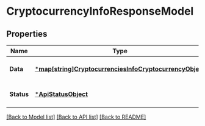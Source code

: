 # CryptocurrencyInfoResponseModel

## Properties
Name | Type | Description | Notes
------------ | ------------- | ------------- | -------------
**Data** | [***map[string]CryptocurrenciesInfoCryptocurrencyObject**](map.md) |  | [optional] [default to null]
**Status** | [***ApiStatusObject**](api-status-object.md) |  | [optional] [default to null]

[[Back to Model list]](../README.md#documentation-for-models) [[Back to API list]](../README.md#documentation-for-api-endpoints) [[Back to README]](../README.md)

